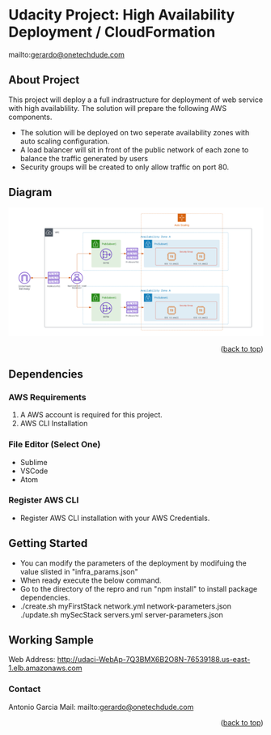 # Udacity Project: High Availability Deployment / CloudFormation

mailto:gerardo@onetechdude.com

<div id="top"></div>

## About Project

This project will deploy a a full indrastructure for deployment of web service with high availablility. The solution will prepare the following AWS components.
- The solution will be deployed on two seperate availability zones with auto scaling configuration.
- A load balancer will sit in front of the public network of each zone to balance the traffic generated by users
- Security groups will be created to only allow traffic on port 80.

## Diagram
![Diagram](design_diagram.png)

<p align="right">(<a href="#top">back to top</a>)</p>

## Dependencies

### AWS Requirements
1. A AWS account is required for this project.
2. AWS CLI Installation

### File Editor (Select One)
- Sublime
- VSCode
- Atom

### Register AWS CLI
- Register AWS CLI installation with your AWS Credentials.

## Getting Started

- You can modify the parameters of the deployment by modifuing the value slisted in "infra_params.json"
- When ready execute the below command.
- Go to the directory of the repro and run "npm install" to install package dependencies.
- ./create.sh myFirstStack network.yml network-parameters.json
./update.sh mySecStack servers.yml server-parameters.json



## Working Sample
Web Address: http://udaci-WebAp-7Q3BMX6B2O8N-76539188.us-east-1.elb.amazonaws.com


### Contact

Antonio Garcia
Mail: mailto:gerardo@onetechdude.com

<p align="right">(<a href="#top">back to top</a>)</p>
